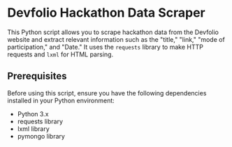 # Devfolio Hackathon Data Scraper

This Python script allows you to scrape hackathon data from the Devfolio website and extract relevant information such as the "title," "link," "mode of participation," and "Date." It uses the `requests` library to make HTTP requests and `lxml` for HTML parsing.

## Prerequisites

Before using this script, ensure you have the following dependencies installed in your Python environment:

- Python 3.x
- requests library
- lxml library
- pymongo library